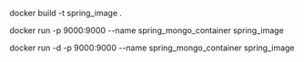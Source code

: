 docker build -t spring_image .

docker run -p 9000:9000 --name spring_mongo_container spring_image

docker run -d -p 9000:9000 --name spring_mongo_container spring_image